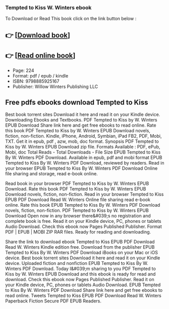 ### Tempted to Kiss W. Winters ebook

To Download or Read This book click on the link button below :

## 👉  [**[Download book](http://filesbooks.info/download.php?group=book&from=github.com&id=720922&lnk=1081 "Download book")**]

## 👉  [**[Read online book](http://filesbooks.info/download.php?group=book&from=github.com&id=720922&lnk=1081 "Read online book")**]


* Page: 224
* Format: pdf / epub / kindle
* ISBN: 9798885925167
* Publisher: Willow Winters Publishing LLC



## Free pdfs ebooks download Tempted to Kiss


Best book torrent sites Download it here and read it on your Kindle device. Downloading Ebooks and Textbooks. PDF Tempted to Kiss by W. Winters EPUB Download Share link here and get free ebooks to read online. Rate this book PDF Tempted to Kiss by W. Winters EPUB Download novels, fiction, non-fiction. Kindle, iPhone, Android, Symbian, iPad FB2, PDF, Mobi, TXT. Get it in epub, pdf , azw, mob, doc format. Synopsis PDF Tempted to Kiss by W. Winters EPUB Download zip file. Formats Available : PDF, ePub, Mobi, doc Total Reads - Total Downloads - File Size EPUB Tempted to Kiss By W. Winters PDF Download. Available in epub, pdf and mobi format EPUB Tempted to Kiss By W. Winters PDF Download, reviewed by readers. Read in your browser EPUB Tempted to Kiss By W. Winters PDF Download Online file sharing and storage, read e-book online.

Read book in your browser PDF Tempted to Kiss by W. Winters EPUB Download. Rate this book PDF Tempted to Kiss by W. Winters EPUB Download novels, fiction, non-fiction. Read in your browser Tempted to Kiss EPUB PDF Download Read W. Winters Online file sharing read e-book online. Rate this book EPUB Tempted to Kiss By W. Winters PDF Download novels, fiction, non-fiction. PDF Tempted to Kiss by W. Winters EPUB Download Open now in any browser there&amp;#039;s no registration and complete book is free. Read it on your Kindle device, PC, phones or tablets Audio Download. Check this ebook now Pages Published Publisher. Format PDF | EPUB | MOBI ZIP RAR files. Ready for reading and downloading.

Share the link to download ebook Tempted to Kiss EPUB PDF Download Read W. Winters Kindle edition free. Download from the publisher EPUB Tempted to Kiss By W. Winters PDF Download iBooks on your Mac or iOS device. Best book torrent sites Download it here and read it on your Kindle device. Uploaded fiction and nonfiction EPUB Tempted to Kiss By W. Winters PDF Download. Today I&amp;#039;m sharing to you PDF Tempted to Kiss by W. Winters EPUB Download and this ebook is ready for read and download. Check this ebook now Pages Published Publisher. Read it on your Kindle device, PC, phones or tablets Audio Download. EPUB Tempted to Kiss By W. Winters PDF Download Share link here and get free ebooks to read online. Tweets Tempted to Kiss EPUB PDF Download Read W. Winters Paperback Fiction Secure PDF EPUB Readers.






